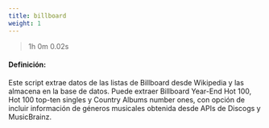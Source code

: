 ```yaml
---
title: billboard
weight: 1
---
```


> 1h 0m 0.02s

#### Definición:

Este script extrae datos de las listas de Billboard desde Wikipedia y las almacena en la base de datos. Puede extraer Billboard Year-End Hot 100, Hot 100 top-ten singles y Country Albums number ones, con opción de incluir información de géneros musicales obtenida desde APIs de Discogs y MusicBrainz.

